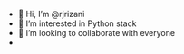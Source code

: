 - 👋 Hi, I’m @rjrizani
- 👀 I’m interested in Python stack
- 💞️ I’m looking to collaborate with everyone
- 

<!---
rjrizani/rjrizani is a ✨ special ✨ repository because its `README.md` (this file) appears on your GitHub profile.
You can click the Preview link to take a look at your changes.
--->
